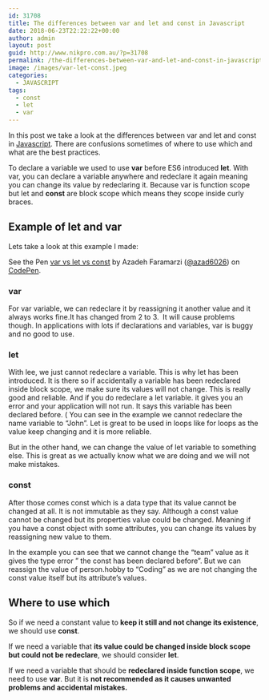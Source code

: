 ```yaml
---
id: 31708
title: The differences between var and let and const in Javascript
date: 2018-06-23T22:22:22+00:00
author: admin
layout: post
guid: http://www.nikpro.com.au/?p=31708
permalink: /the-differences-between-var-and-let-and-const-in-javascript/
image: /images/var-let-const.jpeg
categories:
  - JAVASCRIPT
tags:
  - const
  - let
  - var
---
```

In this post we take a look at the differences between var and let and const in [Javascript](http://www.nikpro.com.au/the-beauty-of-javascript/). There are confusions sometimes of where to use which and what are the best practices.

To declare a variable we used to use **var** before ES6 introduced **let**. With var, you can declare a variable anywhere and redeclare it again meaning you can change its value by redeclaring it. Because var is function scope but let and **const** are block scope which means they scope inside curly braces.

## Example of let and var

Lets take a look at this example I made:

<p class="codepen" data-height="265" data-theme-id="0" data-slug-hash="PaameG" data-default-tab="js,result" data-user="azad6026" data-embed-version="2" data-pen-title="var vs let vs const">
  See the Pen <a href="https://codepen.io/azad6026/pen/PaameG/">var vs let vs const</a> by Azadeh Faramarzi (<a href="https://codepen.io/azad6026">@azad6026</a>) on <a href="https://codepen.io">CodePen</a>.
</p>



### var

For var variable, we can redeclare it by reassigning it another value and it always works fine.It has changed from 2 to 3.  It will cause problems though. In applications with lots if declarations and variables, var is buggy and no good to use. 

### <a id="let"></a>let

With lee, we just cannot redeclare a variable. This is why let has been introduced. It is there so if accidentally a variable has been redeclared inside block scope, we make sure its values will not change. This is really good and reliable. And if you do redeclare a let variable. it gives you an error and your application will not run. It says this variable has been declared before. ( You can see in the example we cannot redeclare the name variable to &#8220;John&#8221;. Let is great to be used in loops like for loops as the value keep changing and it is more reliable.

But in the other hand, we can change the value of let variable to something else. This is great as we actually know what we are doing and we will not make mistakes.

### const

After those comes const which is a data type that its value cannot be changed at all. It is not immutable as they say. Although a const value cannot be changed but its properties value could be changed. Meaning if you have a const object with some attributes, you can change its values by reassigning new value to them.

In the example you can see that we cannot change the &#8220;team&#8221; value as it gives the type error &#8221; the const has been declared before&#8221;. But we can reassign the value of person.hobby to &#8220;Coding&#8221; as we are not changing the const value itself but its attribute&#8217;s values.

## Where to use which

So if we need a constant value to **keep it still and not change its existence**, we should use **const**.

If we need a variable that **its value could be changed inside block scope but could not be redeclare**, we should consider **let**.

If we need a variable that should be **redeclared inside function scope**, we need to use **var**. But it is **not recommended as it causes unwanted problems and accidental mistakes.**